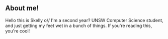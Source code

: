 About me!
----------

Hello this is Skelly o//
I'm a second year? UNSW Computer Science student, and just getting my feet wet in a bunch of things.
If you're reading this, you're cool!

<!---
SkellyBG/SkellyBG is a ✨ special ✨ repository because its `README.md` (this file) appears on your GitHub profile.
You can click the Preview link to take a look at your changes.
--->
